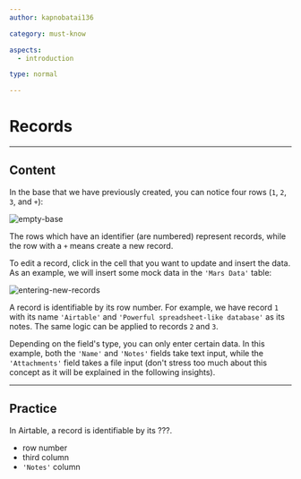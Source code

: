 ```yaml
---
author: kapnobatai136

category: must-know

aspects:
  - introduction

type: normal

---
```


# Records

---
## Content

In the base that we have previously created, you can notice four rows (`1`, `2`, `3`, and `+`):

![empty-base](https://img.enkipro.com/36e0095d7ced0e814add11e0c7c99dac.png)

The rows which have an identifier (are numbered) represent records, while the row with a `+` means create a new record.

To edit a record, click in the cell that you want to update and insert the data. As an example, we will insert some mock data in the `'Mars Data'` table:

![entering-new-records](https://img.enkipro.com/49cfd9299b1c5e5466c583a4dda009d3.png)

A record is identifiable by its row number. For example, we have record `1` with its name `'Airtable'` and `'Powerful spreadsheet-like database'` as its notes. The same logic can be applied to records `2` and `3`.

Depending on the field's type, you can only enter certain data. In this example, both the `'Name'` and `'Notes'` fields take text input, while the `'Attachments'` field takes a file input (don't stress too much about this concept as it will be explained in the following insights).

---
## Practice

In Airtable, a record is identifiable by its ???.

* row number
* third column
* `'Notes'` column